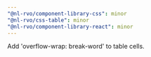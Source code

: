 ```yaml
---
"@nl-rvo/component-library-css": minor
"@nl-rvo/css-table": minor
"@nl-rvo/component-library-react": minor
---
```


Add 'overflow-wrap: break-word' to table cells.
